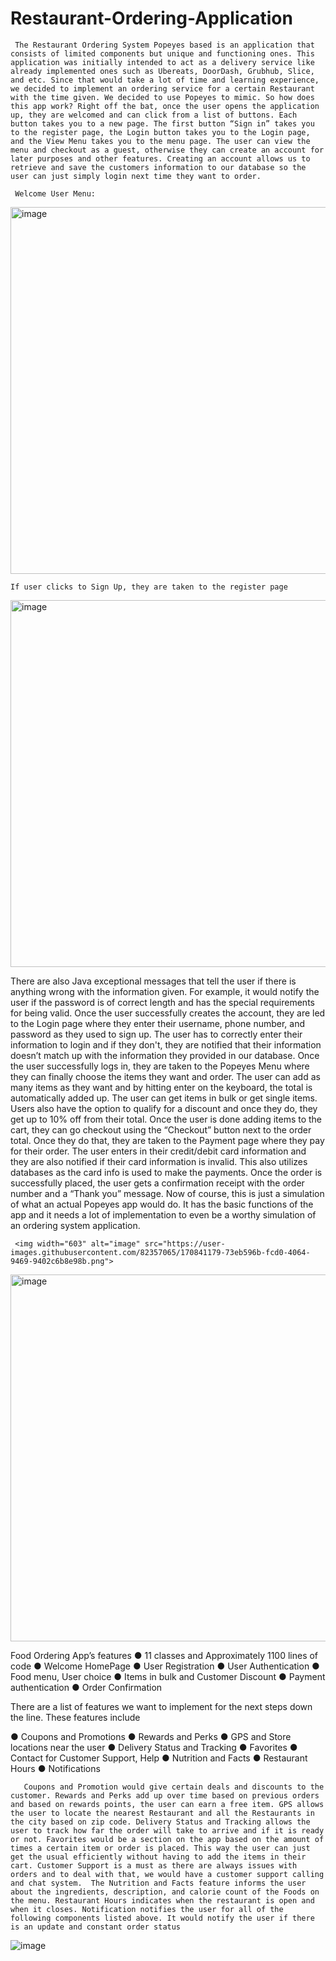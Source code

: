 # Restaurant-Ordering-Application

     The Restaurant Ordering System Popeyes based is an application that consists of limited components but unique and functioning ones. This application was initially intended to act as a delivery service like already implemented ones such as Ubereats, DoorDash, Grubhub, Slice, and etc. Since that would take a lot of time and learning experience, we decided to implement an ordering service for a certain Restaurant with the time given. We decided to use Popeyes to mimic. So how does this app work? Right off the bat, once the user opens the application up, they are welcomed and can click from a list of buttons. Each button takes you to a new page. The first button “Sign in” takes you to the register page, the Login button takes you to the Login page, and the View Menu takes you to the menu page. The user can view the menu and checkout as a guest, otherwise they can create an account for later purposes and other features. Creating an account allows us to retrieve and save the customers information to our database so the user can just simply login next time they want to order.
     
     Welcome User Menu:
  <img width="587" alt="image" src="https://user-images.githubusercontent.com/82357065/194375607-442c029d-1a69-4357-bb41-5939ed3f0d28.png">
  
    If user clicks to Sign Up, they are taken to the register page
    
   
<img width="587" alt="image" src="[![Screen-Shot-2022-10-06-at-1-10-34-PM.png](https://i.postimg.cc/Nj6c2dWG/Screen-Shot-2022-10-06-at-1-10-34-PM.png)](https://postimg.cc/fVRF6fz1)">
  
 
  There are also Java exceptional messages that tell the user if there is anything wrong with the information given. For example, it would notify the user if the password is of correct length and has the special requirements for being valid. Once the user successfully creates the account, they are led to the Login page where they enter their username, phone number, and password as they used to sign up. The user has to correctly enter their information to login and if they don't, they are notified that their information doesn’t match up with the information they provided in our database. Once the user successfully logs in, they are taken to the Popeyes Menu where they can finally choose the items they want and order. The user can add as many items as they want and by hitting enter on the keyboard, the total is automatically added up. The user can get items in bulk or get single items. Users also have the option to qualify for a discount and once they do, they get up to 10% off from their total. Once the user is done adding items to the cart, they can go checkout using the “Checkout” button next to the order total. Once they do that, they are taken to the Payment page where they pay for their order. The user enters in their credit/debit card information and they are also notified if their card information is invalid. This also utilizes databases as the card info is used to make the payments. Once the order is successfully placed, the user gets a confirmation receipt with the order number and a “Thank you” message. Now of course, this is just a simulation of what an actual Popeyes app would do. It has the basic functions of the app and it needs a lot of implementation to even be a worthy simulation of an ordering system application. 
     
     <img width="603" alt="image" src="https://user-images.githubusercontent.com/82357065/170841179-73eb596b-fcd0-4064-9469-9402c6b8e98b.png">
<img width="587" alt="image" src="https://user-images.githubusercontent.com/82357065/170841186-0217e703-fef5-4511-be72-a58e17af0f3c.png">


Food Ordering App’s features
●	11 classes and Approximately 1100 lines of code
●	Welcome HomePage
●	User Registration 
●	User Authentication
●	Food menu, User choice
●	Items in bulk and Customer Discount
●	Payment authentication
●	Order Confirmation


  
 

There are a list of features we want to implement for the next steps down the line.
These features include

●	Coupons and Promotions
●	Rewards and Perks
●	GPS and Store locations near the user
●	Delivery Status and Tracking
●	Favorites
●	Contact for Customer Support, Help
●	Nutrition and Facts
●	Restaurant Hours
●	Notifications

       Coupons and Promotion would give certain deals and discounts to the customer. Rewards and Perks add up over time based on previous orders and based on rewards points, the user can earn a free item. GPS allows the user to locate the nearest Restaurant and all the Restaurants in the city based on zip code. Delivery Status and Tracking allows the user to track how far the order will take to arrive and if it is ready or not. Favorites would be a section on the app based on the amount of times a certain item or order is placed. This way the user can just get the usual efficiently without having to add the items in their cart. Customer Support is a must as there are always issues with orders and to deal with that, we would have a customer support calling and chat system.  The Nutrition and Facts feature informs the user about the ingredients, description, and calorie count of the Foods on the menu. Restaurant Hours indicates when the restaurant is open and when it closes. Notification notifies the user for all of the following components listed above. It would notify the user if there is an update and constant order status




 

![image](https://user-images.githubusercontent.com/82357065/170841077-3937652b-cd9d-422c-9be5-751d426e0251.png)
